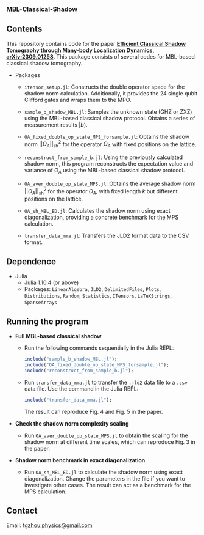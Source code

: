 ### MBL-Classical-Shadow

## Contents

This repository contains code for the paper **[Efficient Classical Shadow Tomography through Many-body Localization Dynamics, arXiv:2309.01258](https://arxiv.org/abs/2309.01258)**. This package consists of several codes for MBL-based classical shadow tomography.

- Packages

  - `itensor_setup.jl`: Constructs the double operator space for the shadow norm calculation. Additionally, it provides the 24 single qubit Clifford gates and wraps them to the MPO.
  
  - `sample_b_shadow_MBL.jl`: Samples the unknown state (GHZ or ZXZ) using the MBL-based classical shadow protocol. Obtains a series of measurement results $|b\rangle$.
  
  - `OA_fixed_double_op_state_MPS_forsample.jl`: Obtains the shadow norm $||O_A||_\text{sh}^2$ for the operator $O_A$ with fixed positions on the lattice.
  
  - `reconstruct_from_sample_b.jl`: Using the previously calculated shadow norm, this program reconstructs the expectation value and variance of $O_A$ using the MBL-based classical shadow protocol.

  - `OA_aver_double_op_state_MPS.jl`: Obtains the average shadow norm $||O_A||_\text{sh}^2$ for the operator $O_A$, with fixed length $k$ but different positions on the lattice.

  - `OA_sh_MBL_ED.jl`: Calculates the shadow norm using exact diagonalization, providing a concrete benchmark for the MPS calculation.

  - `transfer_data_mma.jl`: Transfers the JLD2 format data to the CSV format.

## Dependence

- Julia
  - Julia 1.10.4 (or above)
  - Packages: `LinearAlgebra`, `JLD2`, `DelimitedFiles`, `Plots`, `Distributions`, `Random`, `Statistics`, `ITensors`, `LaTeXStrings`, `SparseArrays`

## Running the program

- **Full MBL-based classical shadow**
    - Run the following commands sequentially in the Julia REPL:
        ```julia
        include("sample_b_shadow_MBL.jl");
        include("OA_fixed_double_op_state_MPS_forsample.jl");
        include("reconstruct_from_sample_b.jl");
        ```  
    - Run `transfer_data_mma.jl` to transfer the `.jld2` data file to a `.csv` data file. Use the command in the Julia REPL: 
        ```julia
        include("transfer_data_mma.jl");
        ```
      The result can reproduce Fig. 4 and Fig. 5 in the paper.

- **Check the shadow norm complexity scaling**
    - Run `OA_aver_double_op_state_MPS.jl` to obtain the scaling for the shadow norm at different time scales, which can reproduce Fig. 3 in the paper.

- **Shadow norm benchmark in exact diagonalization**
    - Run `OA_sh_MBL_ED.jl` to calculate the shadow norm using exact diagonalization. Change the parameters in the file if you want to investigate other cases. The result can act as a benchmark for the MPS calculation.

## Contact

Email: tgzhou.physics@gmail.com